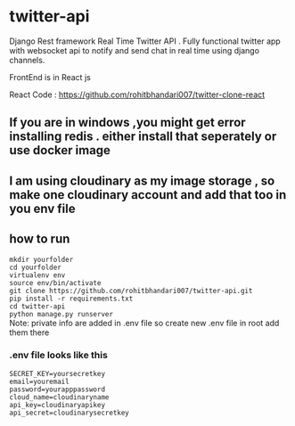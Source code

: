 # twitter-api
Django Rest framework Real Time Twitter API . Fully functional twitter app with websocket api to notify and send chat in real time using django channels.

FrontEnd is in React js  

React Code : https://github.com/rohitbhandari007/twitter-clone-react
## If you are in windows ,you might get error installing redis . either install that seperately or use docker image
## I am using cloudinary as my image storage , so make one cloudinary account and add that too in you env file


## how to run
`mkdir yourfolder` </br>
`cd yourfolder` </br>
`virtualenv env`</br> 
`source env/bin/activate`</br>
`git clone https://github.com/rohitbhandari007/twitter-api.git` </br>
`pip install -r requirements.txt`</br>
`cd twitter-api`</br>
`python manage.py runserver`</br>
Note: private info are added in .env file so create new .env file in root add them there
### .env file looks like this


`SECRET_KEY=yoursecretkey`</br>
`email=youremail`</br>
`password=yourapppassword`</br>
`cloud_name=cloudinaryname`</br>
`api_key=cloudinaryapikey`</br>
`api_secret=cloudinarysecretkey`</br>
